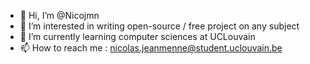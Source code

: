 - 👋 Hi, I’m @Nicojmn
- 👀 I’m interested in writing open-source / free project on any subject
- 🌱 I’m currently learning computer sciences at UCLouvain
- 📫 How to reach me : nicolas.jeanmenne@student.uclouvain.be

<!---
Nicojmn/Nicojmn is a ✨ special ✨ repository because its `README.md` (this file) appears on your GitHub profile.
You can click the Preview link to take a look at your changes.
--->
